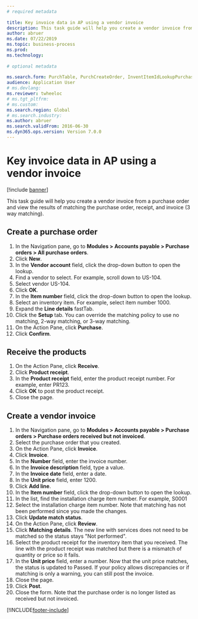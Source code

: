```yaml
--- 
# required metadata 
 
title: Key invoice data in AP using a vendor invoice
description: This task guide will help you create a vendor invoice from a purchase order and view the results of matching the purchase order, receipt, and invoice (3 way matching). 
author: abruer
ms.date: 07/22/2019
ms.topic: business-process 
ms.prod:  
ms.technology:  
 
# optional metadata 
 
ms.search.form: PurchTable, PurchCreateOrder, InventItemIdLookupPurchase, PurchEditLines, VendEditInvoice, InventItemIdLookupSimple, VendInvoiceMatchingDetails   
audience: Application User 
# ms.devlang:  
ms.reviewer: twheeloc
# ms.tgt_pltfrm:  
# ms.custom:  
ms.search.region: Global
# ms.search.industry: 
ms.author: abruer
ms.search.validFrom: 2016-06-30 
ms.dyn365.ops.version: Version 7.0.0 
---
```

# Key invoice data in AP using a vendor invoice

[!include [banner](../../includes/banner.md)]

This task guide will help you create a vendor invoice from a purchase order and view the results of matching the purchase order, receipt, and invoice (3 way matching).


## Create a purchase order
1. In the Navigation pane, go to **Modules > Accounts payable > Purchase orders > All purchase orders**.
2. Click **New**.
3. In the **Vendor account** field, click the drop-down button to open the lookup.
4. Find a vendor to select. For example, scroll down to US-104.
5. Select vendor US-104.
6. Click **OK**.
7. In the **Item number** field, click the drop-down button to open the lookup.
8. Select an inventory item. For example, select item number 1000.
9. Expand the **Line details** fastTab.
10. Click the **Setup** tab. You can override the matching policy to use no matching, 2-way matching, or 3-way matching.  
11. On the Action Pane, click **Purchase**.
12. Click **Confirm**.

## Receive the products
1. On the Action Pane, click **Receive**.
2. Click **Product receipt**.
3. In the **Product receipt** field, enter the product receipt number. For example, enter PR123.
4. Click **OK** to post the product receipt.
5. Close the page.

## Create a vendor invoice
1. In the Navigation pane, go to **Modules > Accounts payable > Purchase orders > Purchase orders received but not invoiced**.
2. Select the purchase order that you created.
3. On the Action Pane, click **Invoice**.
4. Click **Invoice**.
5. In the **Number** field, enter the invoice number.
6. In the **Invoice description** field, type a value.
7. In the **Invoice date** field, enter a date.
8. In the **Unit price** field, enter 1200.
9. Click **Add line**.
10. In the **Item number** field, click the drop-down button to open the lookup.
11. In the list, find the installation charge item number. For example, S0001
12. Select the installation charge item number. Note that matching has not been performed since you made the changes.  
13. Click **Update match status**.
14. On the Action Pane, click **Review**.
15. Click **Matching details**. The new line with services does not need to be matched so the status stays "Not performed".  
16. Select the product receipt for the inventory item that you received. The line with the product receipt was matched but there is a mismatch of quantity or price so it fails.  
17. In the **Unit price** field, enter a number. Now that the unit price matches, the status is updated to Passed. If your policy allows discrepancies or if matching is only a warning, you can still post the invoice.  
18. Close the page.
19. Click **Post**.
20. Close the form. Note that the purchase order is no longer listed as received but not invoiced.  



[!INCLUDE[footer-include](../../../includes/footer-banner.md)]
